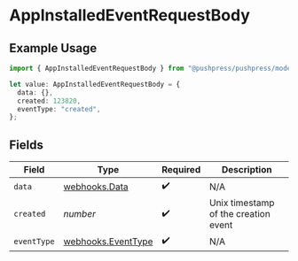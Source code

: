 # AppInstalledEventRequestBody

## Example Usage

```typescript
import { AppInstalledEventRequestBody } from "@pushpress/pushpress/models/webhooks";

let value: AppInstalledEventRequestBody = {
  data: {},
  created: 123820,
  eventType: "created",
};
```

## Fields

| Field                                                    | Type                                                     | Required                                                 | Description                                              |
| -------------------------------------------------------- | -------------------------------------------------------- | -------------------------------------------------------- | -------------------------------------------------------- |
| `data`                                                   | [webhooks.Data](../../models/webhooks/data.md)           | :heavy_check_mark:                                       | N/A                                                      |
| `created`                                                | *number*                                                 | :heavy_check_mark:                                       | Unix timestamp of the creation event                     |
| `eventType`                                              | [webhooks.EventType](../../models/webhooks/eventtype.md) | :heavy_check_mark:                                       | N/A                                                      |